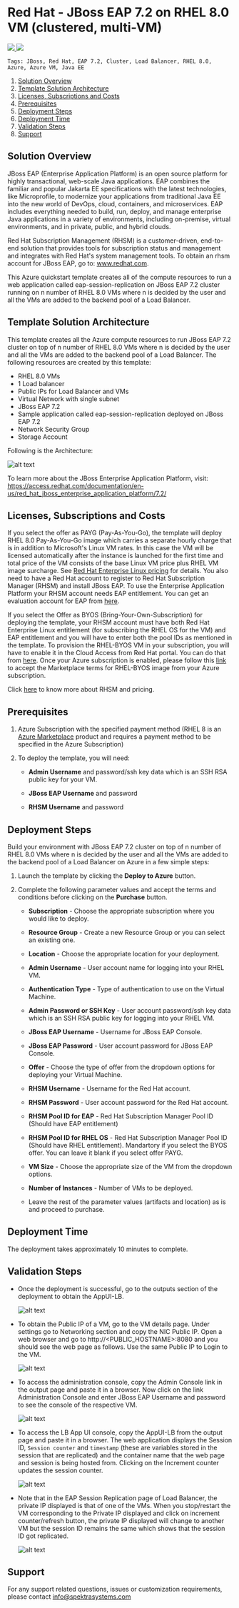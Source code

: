 # Red Hat - JBoss EAP 7.2 on RHEL 8.0 VM (clustered, multi-VM)

<a href="https://portal.azure.com/#create/Microsoft.Template/uri/https%3A%2F%2Fraw.githubusercontent.com%2FSpektraSystems%2Fredhat-mw-cloud-quickstart%2Fmaster%2Fjboss-eap-clustered-multivm-rhel8%2Fazuredeploy.json" target="_blank">
    <img src="https://raw.githubusercontent.com/Azure/azure-quickstart-templates/master/1-CONTRIBUTION-GUIDE/images/deploytoazure.png"/>
</a>
<a href="http://armviz.io/#/?load=https%3A%2F%2Fraw.githubusercontent.com%2FSpektraSystems%2Fredhat-mw-cloud-quickstart%2Fmaster%2Fjboss-eap-clustered-multivm-rhel8%2Fazuredeploy.json" target="_blank">
    <img src="https://raw.githubusercontent.com/Azure/azure-quickstart-templates/master/1-CONTRIBUTION-GUIDE/images/visualizebutton.png"/>
</a>

`Tags: JBoss, Red Hat, EAP 7.2, Cluster, Load Balancer, RHEL 8.0, Azure, Azure VM, Java EE`

<!-- TOC -->

1. [Solution Overview](#solution-overview)
2. [Template Solution Architecture](#template-solution-architecture)
3. [Licenses, Subscriptions and Costs](#licenses-subscriptions-and-costs)
4. [Prerequisites](#prerequisites)
5. [Deployment Steps](#deployment-steps)
6. [Deployment Time](#deployment-time)
7. [Validation Steps](#validation-steps)
8. [Support](#support)

<!-- /TOC -->

## Solution Overview

JBoss EAP (Enterprise Application Platform) is an open source platform for highly transactional, web-scale Java applications. EAP combines the familiar and popular Jakarta EE specifications with the latest technologies, like Microprofile, to modernize your applications from traditional Java EE into the new world of DevOps, cloud, containers, and microservices. EAP includes everything needed to build, run, deploy, and manage enterprise Java applications in a variety of environments, including on-premise, virtual environments, and in private, public, and hybrid clouds.

Red Hat Subscription Management (RHSM) is a customer-driven, end-to-end solution that provides tools for subscription status and management and integrates with Red Hat's system management tools. To obtain an rhsm account for JBoss EAP, go to: www.redhat.com.

This Azure quickstart template creates all of the compute resources to run a web application called eap-session-replication on JBoss EAP 7.2 cluster running on n number of RHEL 8.0 VMs where n is decided by the user and all the VMs are added to the backend pool of a Load Balancer.

## Template Solution Architecture

This template creates all the Azure compute resources to run JBoss EAP 7.2 cluster on top of n number of RHEL 8.0 VMs where n is decided by the user and all the VMs are added to the backend pool of a Load Balancer. The following resources are created by this template:

- RHEL 8.0 VMs
- 1 Load balancer
- Public IPs for Load Balancer and VMs
- Virtual Network with single subnet
- JBoss EAP 7.2
- Sample application called eap-session-replication deployed on JBoss EAP 7.2
- Network Security Group
- Storage Account

Following is the Architecture:

![alt text](images/arch.png)

To learn more about the JBoss Enterprise Application Platform, visit:
https://access.redhat.com/documentation/en-us/red_hat_jboss_enterprise_application_platform/7.2/

## Licenses, Subscriptions and Costs

If you select the offer as PAYG (Pay-As-You-Go), the template will deploy RHEL 8.0 Pay-As-You-Go image which carries a separate hourly charge that is in addition to Microsoft's Linux VM rates. In this case the VM will be licensed automatically after the instance is launched for the first time and total price of the VM consists of the base Linux VM price plus RHEL VM image surcharge. See [Red Hat Enterprise Linux pricing](https://azure.microsoft.com/en-us/pricing/details/virtual-machines/red-hat/) for details. You also need to have a Red Hat account to register to Red Hat Subscription Manager (RHSM) and install JBoss EAP. To use the Enterprise Application Platform your RHSM account needs EAP entitlement. You can get an evaluation account for EAP from [here](https://access.redhat.com/products/red-hat-jboss-enterprise-application-platform/evaluation). 

If you select the Offer as BYOS (Bring-Your-Own-Subscription) for deploying the template, your RHSM account must have both Red Hat Enterprise Linux entitlement (for subscribing the RHEL OS for the VM) and EAP entitlement and you will have to enter both the pool IDs as mentioned in the template. To provision the RHEL-BYOS VM in your subscription, you will have to enable it in the Cloud Access from Red Hat portal. You can do that from [here](https://access.redhat.com/documentation/en-us/red_hat_subscription_management/1/html/red_hat_cloud_access_reference_guide/con-enable-subs). Once your Azure subscription is enabled, please follow this [link](https://docs.microsoft.com/en-us/azure/virtual-machines/workloads/redhat/byos) to accept the Marketplace terms for RHEL-BYOS image from your Azure subscription. 

Click [here](https://access.redhat.com/products/red-hat-subscription-management) to know more about RHSM and pricing.

## Prerequisites

1. Azure Subscription with the specified payment method (RHEL 8 is an [Azure Marketplace](https://azuremarketplace.microsoft.com/en-us/marketplace/apps/RedHat.RedHatEnterpriseLinux80-ARM?tab=Overview) product and requires a payment method to be specified in the Azure Subscription)

2. To deploy the template, you will need:

    - **Admin Username** and password/ssh key data which is an SSH RSA public key for your VM. 

    - **JBoss EAP Username** and password

    - **RHSM Username** and password
    
## Deployment Steps

Build your environment with JBoss EAP 7.2 cluster on top of n number of RHEL 8.0 VMs where n is decided by the user and all the VMs are added to the backend pool of a Load Balancer on Azure in a few simple steps:  
1. Launch the template by clicking the **Deploy to Azure** button.  
2. Complete the following parameter values and accept the terms and conditions before clicking on the **Purchase** button.

    - **Subscription** - Choose the appropriate subscription where you would like to deploy.

    - **Resource Group** - Create a new Resource Group or you can select an existing one.

    - **Location** - Choose the appropriate location for your deployment.

    - **Admin Username** - User account name for logging into your RHEL VM.
    
    - **Authentication Type** - Type of authentication to use on the Virtual Machine.

    - **Admin Password or SSH Key** - User account password/ssh key data which is an SSH RSA public key for logging into your RHEL VM.

    - **JBoss EAP Username** - Username for JBoss EAP Console.

    - **JBoss EAP Password** - User account password for JBoss EAP Console.

    - **Offer** - Choose the type of offer from the dropdown options for deploying your Virtual Machine.

    - **RHSM Username** - Username for the Red Hat account.

    - **RHSM Password** - User account password for the Red Hat account.
   
    - **RHSM Pool ID for EAP** - Red Hat Subscription Manager Pool ID (Should have EAP entitlement)

    - **RHSM Pool ID for RHEL OS** - Red Hat Subscription Manager Pool ID (Should have RHEL entitlement). Mandartory if you select the BYOS offer. You can leave it blank if you select offer PAYG.

    - **VM Size** - Choose the appropriate size of the VM from the dropdown options.

    - **Number of Instances** - Number of VMs to be deployed.

    - Leave the rest of the parameter values (artifacts and location) as is and proceed to purchase.
    
## Deployment Time 

The deployment takes approximately 10 minutes to complete.

## Validation Steps

- Once the deployment is successful, go to the outputs section of the deployment to obtain the AppUI-LB.

  ![alt text](images/outputs.png)

- To obtain the Public IP of a VM, go to the VM details page. Under settings go to Networking section and copy the NIC Public IP. Open a web browser and go to http://<PUBLIC_HOSTNAME>:8080 and you should see the web page as follows. Use the same Public IP to Login to the VM.

  ![alt text](images/eap.png)

- To access the administration console, copy the Admin Console link in the output page and paste it in a browser. Now click on the link Administration Console and enter JBoss EAP Username and password to see the console of the respective VM.

  ![alt text](images/eap-admin-console.png)

- To access the LB App UI console, copy the AppUI-LB from the output page and paste it in a browser. The web application displays the Session ID, `Session counter` and `timestamp` (these are variables stored in the session that are replicated) and the container name that the web page and session is being hosted from. Clicking on the Increment counter updates the session counter.

  ![alt text](images/eap-session-rep.png)

- Note that in the EAP Session Replication page of Load Balancer, the private IP displayed is that of one of the VMs. When you stop/restart the VM corresponding to the Private IP displayed and click on increment counter/refresh button, the private IP displayed will change to another VM but the session ID remains the same which shows that the session ID got replicated.

  ![alt text](images/eap-ses-rep.png)

## Support

For any support related questions, issues or customization requirements, please contact info@spektrasystems.com

